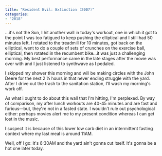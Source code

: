 ```yaml
---
title: "Resident Evil: Extinction (2007)"
categories:
- "2018"
---
```


...it's not the Sun, I hit another wall in today's workout, one in which it got to the point I was too fatigued to keep pushing the elliptical and I still had 50 minutes left.  I rotated to the treadmill for 10 minutes, got back on the elliptical, went to do a couple of sets of crunches on the exercise ball, elliptical, then rotated in the recumbent bike...it was just a challenging morning.  My best performance came in the late stages after the movie was over with and I just listened to synthwave as I pedaled.

I skipped my shower this morning and will be making circles with the John Deere for the next 2 ½ hours in that never ending struggle with the yard.  After I drive out the trash to the sanitation station, I'll wash my morning's work off.

As what i ought to do about this wall that I'm hitting, I'm perplexed.   By way of comparison, my after lunch workouts are 40-45 minutes and are fast and furious—but, they're not in a fasted state. I wouldn't rule out psychological either:  perhaps movies alert me to my present condition whereas I can get lost in the music.

I suspect it is because of this lower low carb diet in an intermittent fasting context where my last meal is around 11AM.

Well, off I go:  it's 6:30AM and the yard ain't gonna cut itself.  It's gonna be a hot one later today.